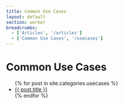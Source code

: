 ```yaml
---
title: Common Use Cases
layout: default
section: worker
breadcrumbs:
  - ['Articles', '/articles']
  - ['Common Use Cases', '/usecases']
---
```


# Common Use Cases

<ul>
  {% for post in site.categories.usecases %}
  <li><a href="{{ post.url }}">{{ post.title }}</a></li>
  {% endfor %}
</ul>